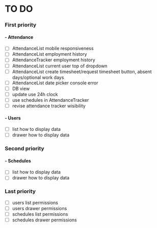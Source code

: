 # TO DO

### First priority

#### - Attendance
- [ ] AttendanceList mobile responsiveness
- [ ] AttendanceList employment history
- [ ] AttendanceTracker employment history
- [ ] AttendanceList current user top of dropdown
- [ ] AttendanceList create timesheet/request timesheet button, absent days/optional work days
- [ ] AttendanceList date picker console error
- [ ] DB view
- [ ] update use 24h clock
- [ ] use schedules in AttendanceTracker
- [ ] revise attendance tracker wisibility

#### - Users

- [ ] list how to display data
- [ ] drawer how to display data

### Second priority

#### - Schedules

- [ ] list how to display data
- [ ] drawer how to display data

### Last priority

- [ ] users list permissions
- [ ] users drawer permissions
- [ ] schedules list permissions
- [ ] schedules drawer permissions

